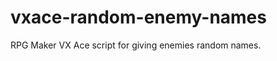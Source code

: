 vxace-random-enemy-names
========================

RPG Maker VX Ace script for giving enemies random names.
